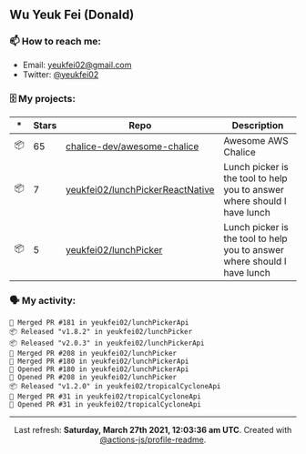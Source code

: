 ## Wu Yeuk Fei (Donald)

### 📫 How to reach me:

- Email: [yeukfei02@gmail.com](yeukfei02@gmail.com)
- Twitter: [@yeukfei02](https://twitter.com/yeukfei02)

### 🗄 My projects:

|*|Stars|Repo|Description|
|---|---|---|---|
| 📦 | 65 | [chalice-dev/awesome-chalice](https://github.com/chalice-dev/awesome-chalice) | Awesome AWS Chalice |
| 📦 | 7 | [yeukfei02/lunchPickerReactNative](https://github.com/yeukfei02/lunchPickerReactNative) | Lunch picker is the tool to help you to answer where should I have lunch |
| 📦 | 5 | [yeukfei02/lunchPicker](https://github.com/yeukfei02/lunchPicker) | Lunch picker is the tool to help you to answer where should I have lunch |

### 🗣 My activity:

```
🎉 Merged PR #181 in yeukfei02/lunchPickerApi
📦 Released "v1.8.2" in yeukfei02/lunchPicker
📦 Released "v2.0.3" in yeukfei02/lunchPickerApi
🎉 Merged PR #208 in yeukfei02/lunchPicker
🎉 Merged PR #180 in yeukfei02/lunchPickerApi
💪 Opened PR #180 in yeukfei02/lunchPickerApi
💪 Opened PR #208 in yeukfei02/lunchPicker
📦 Released "v1.2.0" in yeukfei02/tropicalCycloneApi
🎉 Merged PR #31 in yeukfei02/tropicalCycloneApi
💪 Opened PR #31 in yeukfei02/tropicalCycloneApi
```

<!-- <img src="https://github-readme-stats.vercel.app/api?username=yeukfei02&show_icons=true&count_private=true&theme=radical" />

<img src="https://github-readme-stats.vercel.app/api/top-langs/?username=yeukfei02&theme=radical" /> -->

---

<p align="center">Last refresh: <b>Saturday, March 27th 2021, 12:03:36 am UTC</b>. Created with <a href=https://github.com/marketplace/actions/profile-readme>@actions-js/profile-readme</a>.</p>
